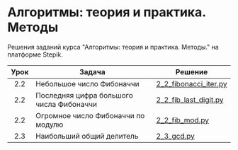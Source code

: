 # Алгоритмы: теория и практика. Методы

Решения заданий курса "Алгоритмы: теория и практика. Методы." на платформе Stepik.

| Урок | Задача | Решение|
|:----:|--------|--------|
|2.2   |Небольшое число Фибоначчи| [2_2_fibonacci_iter.py](https://github.com/GhostOfMadness/stepik_algo_methods/blob/main/Теория%20и%20задачи/2.%20Введение/2_2_fibonacci_iter.py)|
|2.2|Последняя цифра большого числа Фибоначчи|[2_2_fib_last_digit.py](https://github.com/GhostOfMadness/stepik_algo_methods/blob/main/Теория%20и%20задачи/2.%20Введение/2_2_fib_last_digit.py)|
|2.2|Огромное число Фибоначчи по модулю|[2_2_fib_mod.py](https://github.com/GhostOfMadness/stepik_algo_methods/blob/main/Теория%20и%20задачи/2.%20Введение/2_2_fib_mod.py)|
|2.3|Наибольший общий делитель|[2_3_gcd.py](https://github.com/GhostOfMadness/stepik_algo_methods/blob/main/Теория%20и%20задачи/2.%20Введение/2_3_gcd.py)|